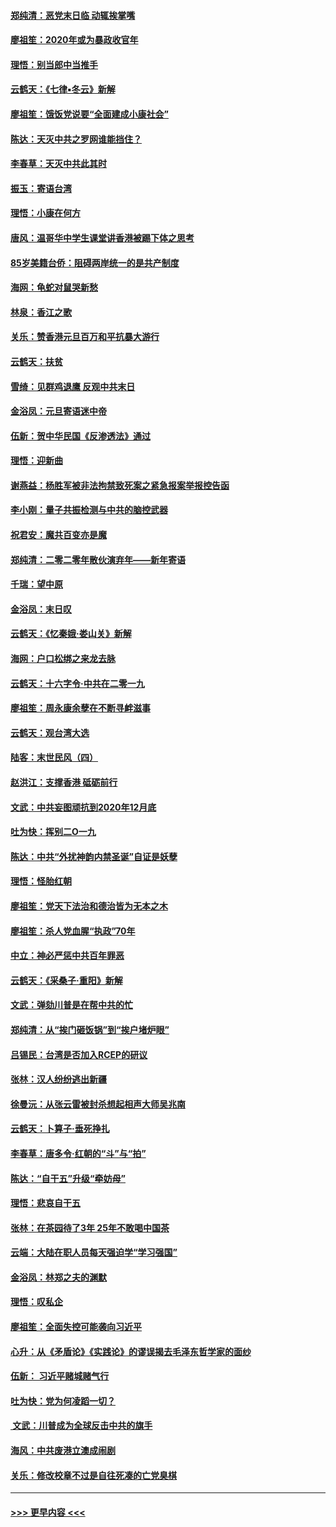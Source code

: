 #### [郑纯清：恶党末日临 动辄挨掌嘴](../pages/nsc993/n11769356.md?t=01052055) 
#### [廖祖笙：2020年或为暴政收官年](../pages/nsc993/n11768216.md?t=01052055) 
#### [理悟：别当郎中当推手](../pages/nsc993/n11768243.md?t=01052055) 
#### [云鹤天：《七律▪冬云》新解](../pages/nsc993/n11768204.md?t=01052055) 
#### [廖祖笙：饿饭党说要“全面建成小康社会”](../pages/nsc993/n11767482.md?t=01052055) 
#### [陈达：天灭中共之罗网谁能挡住？](../pages/nsc993/n11767465.md?t=01052055) 
#### [李春草：天灭中共此其时](../pages/nsc993/n11767452.md?t=01052055) 
#### [振玉：寄语台湾](../pages/nsc993/n11767432.md?t=01052055) 
#### [理悟：小康在何方](../pages/nsc993/n11767394.md?t=01052055) 
#### [唐风：温哥华中学生课堂讲香港被踢下体之思考](../pages/nsc993/n11766848.md?t=01052055) 
#### [85岁美籍台侨：阻碍两岸统一的是共产制度](../pages/nsc993/n11765043.md?t=01052055) 
#### [海网：龟蛇对鼠哭新愁](../pages/nsc993/n11764895.md?t=01052055) 
#### [林泉：香江之歌](../pages/nsc993/n11764415.md?t=01052055) 
#### [关乐：赞香港元旦百万和平抗暴大游行](../pages/nsc993/n11764382.md?t=01052055) 
#### [云鹤天：扶贫](../pages/nsc993/n11764245.md?t=01052055) 
#### [雪绮：见群鸡退鹰  反观中共末日](../pages/nsc993/n11762112.md?t=01052055) 
#### [金浴凤：元旦寄语迷中帝](../pages/nsc993/n11761788.md?t=01052055) 
#### [伍新：贺中华民国《反渗透法》通过](../pages/nsc993/n11761994.md?t=01052055) 
#### [理悟：迎新曲](../pages/nsc993/n11761152.md?t=01052055) 
#### [谢燕益：杨胜军被非法拘禁致死案之紧急报案举报控告函](../pages/nsc993/n11756134.md?t=01052055) 
#### [李小刚：量子共振检测与中共的脑控武器](../pages/nsc993/n11754518.md?t=01052055) 
#### [祝君安：魔共百变亦是魔](../pages/nsc993/n11754469.md?t=01052055) 
#### [郑纯清：二零二零年散伙演弃年——新年寄语](../pages/nsc993/n11754195.md?t=01052055) 
#### [千瑞：望中原](../pages/nsc993/n11754159.md?t=01052055) 
#### [金浴凤：末日叹](../pages/nsc993/n11752359.md?t=01052055) 
#### [云鹤天：《忆秦娥‧娄山关》新解](../pages/nsc993/n11752348.md?t=01052055) 
#### [海网：户口松绑之来龙去脉](../pages/nsc993/n11752328.md?t=01052055) 
#### [云鹤天：十六字令‧中共在二零一九](../pages/nsc993/n11752305.md?t=01052055) 
#### [廖祖笙：周永康余孽在不断寻衅滋事](../pages/nsc993/n11751013.md?t=01052055) 
#### [云鹤天：观台湾大选](../pages/nsc993/n11751007.md?t=01052055) 
#### [陆客：末世民风（四）](../pages/nsc993/n11749203.md?t=01052055) 
#### [赵洪江：支撑香港 砥砺前行](../pages/nsc993/n11748482.md?t=01052055) 
#### [文武：中共妄图顽抗到2020年12月底](../pages/nsc993/n11748446.md?t=01052055) 
#### [吐为快：挥别二O一九](../pages/nsc993/n11748411.md?t=01052055) 
#### [陈达：中共“外扰神韵内禁圣诞”自证是妖孽](../pages/nsc993/n11748226.md?t=01052055) 
#### [理悟：怪胎红朝](../pages/nsc993/n11748206.md?t=01052055) 
#### [廖祖笙：党天下法治和德治皆为无本之木](../pages/nsc993/n11748135.md?t=01052055) 
#### [廖祖笙：杀人党血腥“执政”70年](../pages/nsc993/n11745144.md?t=01052055) 
#### [中立：神必严惩中共百年罪恶](../pages/nsc993/n11744970.md?t=01052055) 
#### [云鹤天：《采桑子‧重阳》新解](../pages/nsc993/n11744948.md?t=01052055) 
#### [文武：弹劾川普是在帮中共的忙](../pages/nsc993/n11744758.md?t=01052055) 
#### [郑纯清：从“挨门砸饭锅”到“挨户堵炉眼”](../pages/nsc993/n11744745.md?t=01052055) 
#### [吕锡民：台湾是否加入RCEP的研议](../pages/nsc993/n11744701.md?t=01052055) 
#### [张林：汉人纷纷逃出新疆](../pages/nsc993/n11743530.md?t=01052055) 
#### [徐曼沅：从张云雷被封杀想起相声大师吴兆南](../pages/nsc993/n11741816.md?t=01052055) 
#### [云鹤天：卜算子‧垂死挣扎](../pages/nsc993/n11739956.md?t=01052055) 
#### [李春草：唐多令‧红朝的“斗”与“拍”](../pages/nsc993/n11739830.md?t=01052055) 
#### [陈达：“自干五”升级“牵妨母”](../pages/nsc993/n11739724.md?t=01052055) 
#### [理悟：悲哀自干五](../pages/nsc993/n11739547.md?t=01052055) 
#### [张林：在茶园待了3年 25年不敢喝中国茶](../pages/nsc993/n11739240.md?t=01052055) 
#### [云端：大陆在职人员每天强迫学“学习强国”](../pages/nsc993/n11738735.md?t=01052055) 
#### [金浴凤：林郑之夫的渊默](../pages/nsc993/n11737735.md?t=01052055) 
#### [理悟：叹私企](../pages/nsc993/n11737715.md?t=01052055) 
#### [廖祖笙：全面失控可能袭向习近平](../pages/nsc993/n11737704.md?t=01052055) 
#### [心升：从《矛盾论》《实践论》的谬误揭去毛泽东哲学家的面纱](../pages/nsc993/n11736962.md?t=01052055) 
#### [伍新： 习近平赌城赌气行](../pages/nsc993/n11736929.md?t=01052055) 
#### [吐为快：党为何凌蹈一切？](../pages/nsc993/n11736915.md?t=01052055) 
#### [ 文武：川普成为全球反击中共的旗手](../pages/nsc993/n11736882.md?t=01052055) 
#### [海风：中共废港立澳成闹剧](../pages/nsc993/n11735857.md?t=01052055) 
#### [关乐：修改校章不过是自往死凑的亡党臭棋](../pages/nsc993/n11735097.md?t=01052055) 

----
#### [ >>> 更早内容 <<< ](../indexes/nsc993-earlier.md)
